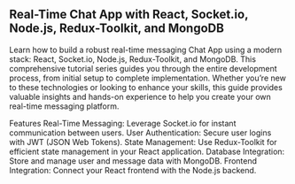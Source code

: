 ﻿## Real-Time Chat App with React, Socket.io, Node.js, Redux-Toolkit, and MongoDB

Learn how to build a robust real-time messaging Chat App using a modern stack: React, Socket.io, Node.js, Redux-Toolkit, and MongoDB. This comprehensive tutorial series guides you through the entire development process, from initial setup to complete implementation. Whether you’re new to these technologies or looking to enhance your skills, this guide provides valuable insights and hands-on experience to help you create your own real-time messaging platform.

Features
Real-Time Messaging: Leverage Socket.io for instant communication between users.
User Authentication: Secure user logins with JWT (JSON Web Tokens).
State Management: Use Redux-Toolkit for efficient state management in your React application.
Database Integration: Store and manage user and message data with MongoDB.
Frontend Integration: Connect your React frontend with the Node.js backend.


